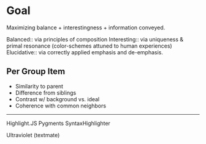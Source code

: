 Goal
=======
Maximizing balance + interestingness + information conveyed.

Balanced::    via principles of composition
Interesting:: via uniqueness & primal resonance (color-schemes attuned to human experiences)
Elucidative:: via correctly applied emphasis and de-emphasis.


Per Group Item
----------------
 - Similarity to parent
 - Difference from siblings
 - Contrast w/ background vs. ideal
 - Coherence with common neighbors



--------------------------


Highlight.JS
Pygments
SyntaxHighlighter

Ultraviolet (textmate)

